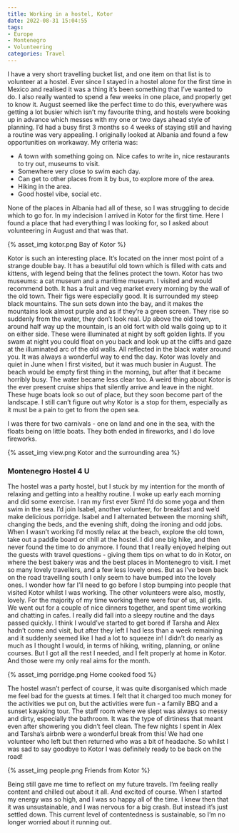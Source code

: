 ```yaml
---
title: Working in a hostel, Kotor
date: 2022-08-31 15:04:55
tags:
- Europe
- Montenegro
- Volunteering
categories: Travel
---
```

I have a very short travelling bucket list, and one item on that list is to volunteer at a hostel. Ever since I stayed in a hostel alone for the first time in Mexico and realised it was a thing it’s been something that I’ve wanted to do. I also really wanted to spend a few weeks in one place, and properly get to know it. August seemed like the perfect time to do this, everywhere was getting a lot busier which isn’t my favourite thing, and hostels were booking up in advance which messes with my one or two days ahead style of planning. I’d had a busy first 3 months so 4 weeks of staying still and having a routine was very appealing. I originally looked at Albania and found a few opportunities on workaway. My criteria was:

- A town with something going on. Nice cafes to write in, nice restaurants to try out, museums to visit.
- Somewhere very close to swim each day.
- Can get to other places from it by bus, to explore more of the area.
- Hiking in the area.
- Good hostel vibe, social etc.

None of the places in Albania had all of these, so I was struggling to decide which to go for. In my indecision I arrived in Kotor for the first time. Here I found a place that had everything I was looking for, so I asked about volunteering in August and that was that. 

{% asset_img kotor.png Bay of Kotor %}

Kotor is such an interesting place. It’s located on the inner most point of a strange double bay. It has a beautiful old town which is filled with cats and kittens, with legend being that the felines protect the town. Kotor has two museums: a cat museum and a maritime museum. I visited and would recommend both. It has a fruit and veg market every morning by the wall of the old town. Their figs were especially good. It is surrounded my steep black mountains. The sun sets down into the bay, and it makes the mountains look almost purple and as if they’re a green screen. They rise so suddenly from the water, they don’t look real. Up above the old town, around half way up the mountain, is an old fort with old walls going up to it on either side. These were illuminated at night by soft golden lights. If you swam at night you could float on you back and look up at the cliffs and gaze at the illuminated arc of the old walls. All reflected in the black water around you. It was always a wonderful way to end the day. Kotor was lovely and quiet in June when I first visited, but it was much busier in August. The beach would be empty first thing in the morning, but after that it became horribly busy. The water became less clear too. A weird thing about Kotor is the ever present cruise ships that silently arrive and leave in the night. These huge boats look so out of place, but they soon become part of the landscape. I still can’t figure out why Kotor is a stop for them, especially as it must be a pain to get to from the open sea.

I was there for two carnivals - one on land and one in the sea, with the floats being on little boats. They both ended in fireworks, and I do love fireworks.

{% asset_img view.png Kotor and the surrounding area %}

### Montenegro Hostel 4 U

The hostel was a party hostel, but I stuck by my intention for the month of relaxing and getting into a healthy routine. I woke up early each morning and did some exercise. I ran my first ever 5km! I’d do some yoga and then swim in the sea. I’d join Isabel, another volunteer, for breakfast and we’d make delicious porridge. Isabel and I alternated between the morning shift, changing the beds, and the evening shift, doing the ironing and odd jobs. When I wasn’t working I’d mostly relax at the beach, explore the old town, take out a paddle board or chill at the hostel. I did one big hike, and then never found the time to do anymore. I found that I really enjoyed helping out the guests with travel questions - giving them tips on what to do in Kotor, on where the best bakery was and the best places in Montenegro to visit. I met so many lovely travellers, and a few less lovely ones. But as I’ve been back on the road travelling south I only seem to have bumped into the lovely ones. I wonder how far I’ll need to go before I stop bumping into people that visited Kotor whilst I was working. The other volunteers were also, mostly, lovely. For the majority of my time working there were four of us, all girls. We went out for a couple of nice dinners together, and spent time working and chatting in cafes. I really did fall into a sleepy routine and the days passed quickly. I think I would’ve started to get bored if Tarsha and Alex hadn’t come and visit, but after they left I had less than a week remaining and it suddenly seemed like I had a lot to squeeze in! I didn’t do nearly as much as I thought I would, in terms of hiking, writing, planning, or online courses. But I got all the rest I needed, and I felt properly at home in Kotor. And those were my only real aims for the month.

{% asset_img porridge.png Home cooked food %}

The hostel wasn’t perfect of course, it was quite disorganised which made me feel bad for the guests at times. I felt that it charged too much money for the activities we put on, but the activities were fun - a family BBQ and a sunset kayaking tour. The staff room where we slept was always so messy and dirty, especially the bathroom. It was the type of dirtiness that meant even after showering you didn’t feel clean. The few nights I spent in Alex and Tarsha’s airbnb were a wonderful break from this! We had one volunteer who left but then returned who was a bit of headache. So whilst I was sad to say goodbye to Kotor I was definitely ready to be back on the road!

{% asset_img people.png Friends from Kotor %}

Being still gave me time to reflect on my future travels. I’m feeling really content and chilled out about it all. And excited of course. When I started my energy was so high, and I was so happy all of the time. I knew then that it was unsustainable, and I was nervous for a big crash. But instead it’s just settled down. This current level of contentedness is sustainable, so I’m no longer worried about it running out.